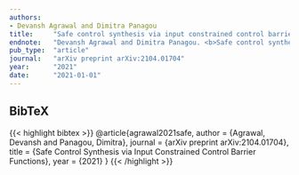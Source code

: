 ```yaml
---
authors:
- Devansh Agrawal and Dimitra Panagou
title:     "Safe control synthesis via input constrained control barrier functions"
endnote:   "Devansh Agrawal and Dimitra Panagou. <b>Safe control synthesis via input constrained control barrier functions</b>. <i>arXiv preprint arXiv:2104.01704</i>, 2021."
pub_type:  "article"
journal:   "arXiv preprint arXiv:2104.01704"
year:      "2021"
date:      "2021-01-01"
---
```



## BibTeX
{{< highlight bibtex >}}
@article{agrawal2021safe,
    author  = {Agrawal, Devansh and Panagou, Dimitra},
    journal = {arXiv preprint arXiv:2104.01704},
    title   = {Safe Control Synthesis via Input Constrained Control Barrier Functions},
    year    = {2021}
}
{{< /highlight >}}
